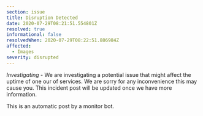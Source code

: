 ```yaml
---
section: issue
title: Disruption Detected
date: 2020-07-29T08:21:51.554801Z
resolved: true
informational: false
resolvedWhen: 2020-07-29T08:22:51.886984Z
affected:
  - Images
severity: disrupted
---
```

*Investigating* - We are investigating a potential issue that might affect the uptime of one our of services. We are sorry for any inconvenience this may cause you. This incident post will be updated once we have more information.

This is an automatic post by a monitor bot.
        